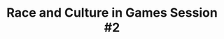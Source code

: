 ---
layout: default
category: session
anchor: race-culture-games-session-2
title: Race and Culture in Games Session &#35;2
permalink: /schedule#race-culture-games-session-2

day: Saturday
time: 3&colon;00pm - 4&colon;15pm
timeorder: 7
room: Main Space

track: Race and Culture in Games

talks:
  - Effects of Model Minority Stereotype on Game Play
  - What College Doesn't Teach You About Working in Games
  - That which must not be named&colon; understanding a reactionary movement and its structural roots
  - Deviant Male Identities in Japanese RPGs&colon; Heterosexual Heroes, Gay Villains
---